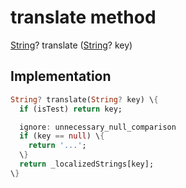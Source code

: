 


# translate method








[String](https:api.flutter.dev/flutter/dart-core/String-class.html)? translate
([String](https:api.flutter.dev/flutter/dart-core/String-class.html)? key)








## Implementation

```dart
String? translate(String? key) \{
  if (isTest) return key;

  ignore: unnecessary_null_comparison
  if (key == null) \{
    return '...';
  \}
  return _localizedStrings[key];
\}
```







